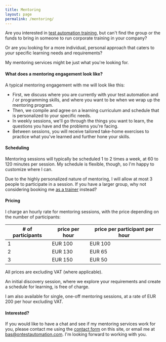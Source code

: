```yaml
---
title: Mentoring
layout: page
permalink: /mentoring/
---
```

Are you interested in [test automation training](/training/), but can't find the group or the funds to bring in someone to run corporate training in your company?

Or are you looking for a more individual, personal approach that caters to _your_ specific learning needs and requirements?

My mentoring services might be just what you're looking for.

#### What does a mentoring engagement look like?

A typical mentoring engagement with me will look like this:

* First, we discuss where you are currently with your test automation and / or programming skills, and where you want to be when we wrap up the mentoring program.
* Then, we compile and agree on a learning curriculum and schedule that is personalized to your specific needs.
* In weekly sessions, we'll go through the things you want to learn, the questions you have and the problems you're facing.
* Between sessions, you will receive tailored take-home exercises to practice what you've learned and further hone your skills.

#### Scheduling

Mentoring sessions will typically be scheduled 1 to 2 times a week, at 60 to 120 minutes per session. My schedule is flexible, though, so I'm happy to customize where I can. 

Due to the highly personalized nature of mentoring, I will allow at most 3 people to participate in a session. If you have a larger group, why not considering booking me [as a trainer](/training/) instead? 

#### Pricing 

I charge an hourly rate for mentoring sessions, with the price depending on the number of participants:

| # of participants | price per hour | price per participant per hour |
|-------------------|----------------|--------------------------------|
| 1                 | EUR 100        | EUR 100                        |
| 2                 | EUR 130        | EUR  65                        |
| 3                 | EUR 150        | EUR  50                        |

All prices are excluding VAT (where applicable).

An initial discovery session, where we explore your requirements and create a schedule for learning, is free of charge.

I am also available for single, one-off mentoring sessions, at a rate of EUR 200 per hour excluding VAT.

#### Interested?

If you would like to have a chat and see if my mentoring services work for you, please contact me using the [contact form](/contact/) on this site, or email me at bas@ontestautomation.com. I'm looking forward to working with you.
